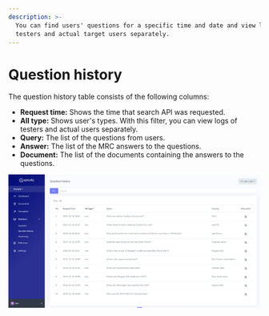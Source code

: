 ```yaml
---
description: >-
  You can find users' questions for a specific time and date and view logs of
  testers and actual target users separately.
---
```


# Question history

The question history table consists of the following columns:

* **Request time:** Shows the time that search API was requested.
* **All type:** Shows user's types. With this filter, you can view logs of testers and actual users separately.
* **Query:** The list of the questions from users.
* **Answer:** The list of the MRC answers to the questions.
* **Document:** The list of the documents containing the answers to the questions.

![&apos;Question history&apos; page](../../.gitbook/assets/image%20%2845%29.png)



